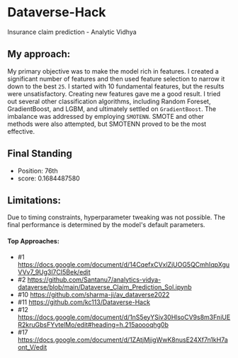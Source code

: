 # Dataverse-Hack
Insurance claim prediction - Analytic Vidhya

## My approach:
My primary objective was to make the model rich in features. I created a significant number of features and then used feature selection to narrow it down to the best `25`.
I started with 10 fundamental features, but the results were unsatisfactory. Creating new features gave me a good result. I tried out several other classification algorithms, including Random Foreset, GradientBoost, and LGBM, and ultimately settled on `GradientBoost`. The imbalance was addressed by employing `SMOTENN`. SMOTE and other methods were also attempted, but SMOTENN proved to be the most effective.

## Final Standing
- Position: 76th
- score: 0.1684487580

## Limitations:
Due to timing constraints, hyperparameter tweaking was not possible. The final performance is determined by the model's default parameters.

#### Top Approaches:
 - #1 https://docs.google.com/document/d/14CqefxCVxlZjUOG5QCmhIqpXguVVv7_9Ug3l7CI5Bek/edit
 - #2 https://github.com/Santanu7/analytics-vidya-dataverse/blob/main/Dataverse_Claim_Prediction_Sol.ipynb
 - #10 https://github.com/sharma-ji/av_dataverse2022
 - #11 https://github.com/kc113/Dataverse-Hack
 - #12 https://docs.google.com/document/d/1nS5eyYSiv30HlsoCV9s8m3FniUER2kruGbsFYvtelMo/edit#heading=h.215aoooqhg0b
 - #17 https://docs.google.com/document/d/1ZAtjMjigWwK8nusE24Xf7n1kH7aont_V/edit
